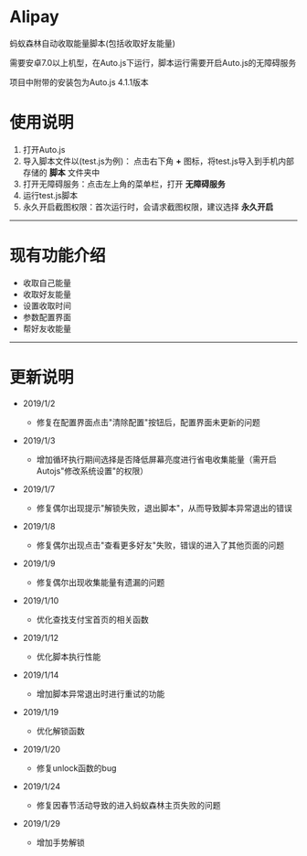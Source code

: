 # Alipay
蚂蚁森林自动收取能量脚本(包括收取好友能量)

需要安卓7.0以上机型，在Auto.js下运行，脚本运行需要开启Auto.js的无障碍服务

项目中附带的安装包为Auto.js 4.1.1版本
# 使用说明
1. 打开Auto.js
2. 导入脚本文件以(test.js为例)：
点击右下角 **+** 图标，将test.js导入到手机内部存储的 **脚本** 文件夹中
3. 打开无障碍服务：点击左上角的菜单栏，打开 **无障碍服务**
4. 运行test.js脚本
5. 永久开启截图权限：首次运行时，会请求截图权限，建议选择 **永久开启**
---
# 现有功能介绍
- 收取自己能量
- 收取好友能量
- 设置收取时间
- 参数配置界面
- 帮好友收能量
---
# 更新说明
- 2019/1/2 
    - 修复在配置界面点击"清除配置"按钮后，配置界面未更新的问题

- 2019/1/3
    - 增加循环执行期间选择是否降低屏幕亮度进行省电收集能量（需开启Autojs"修改系统设置"的权限）

- 2019/1/7
    - 修复偶尔出现提示"解锁失败，退出脚本"，从而导致脚本异常退出的错误

- 2019/1/8
    - 修复偶尔出现点击"查看更多好友"失败，错误的进入了其他页面的问题

- 2019/1/9
    - 修复偶尔出现收集能量有遗漏的问题

- 2019/1/10
    - 优化查找支付宝首页的相关函数

- 2019/1/12
    - 优化脚本执行性能

- 2019/1/14
    - 增加脚本异常退出时进行重试的功能

- 2019/1/19
    - 优化解锁函数
    
- 2019/1/20
    - 修复unlock函数的bug

- 2019/1/24
    - 修复因春节活动导致的进入蚂蚁森林主页失败的问题

- 2019/1/29
    - 增加手势解锁